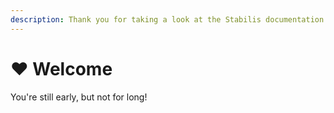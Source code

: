 ```yaml
---
description: Thank you for taking a look at the Stabilis documentation.
---
```


# ♥️ Welcome

You're still early, but not for long!
